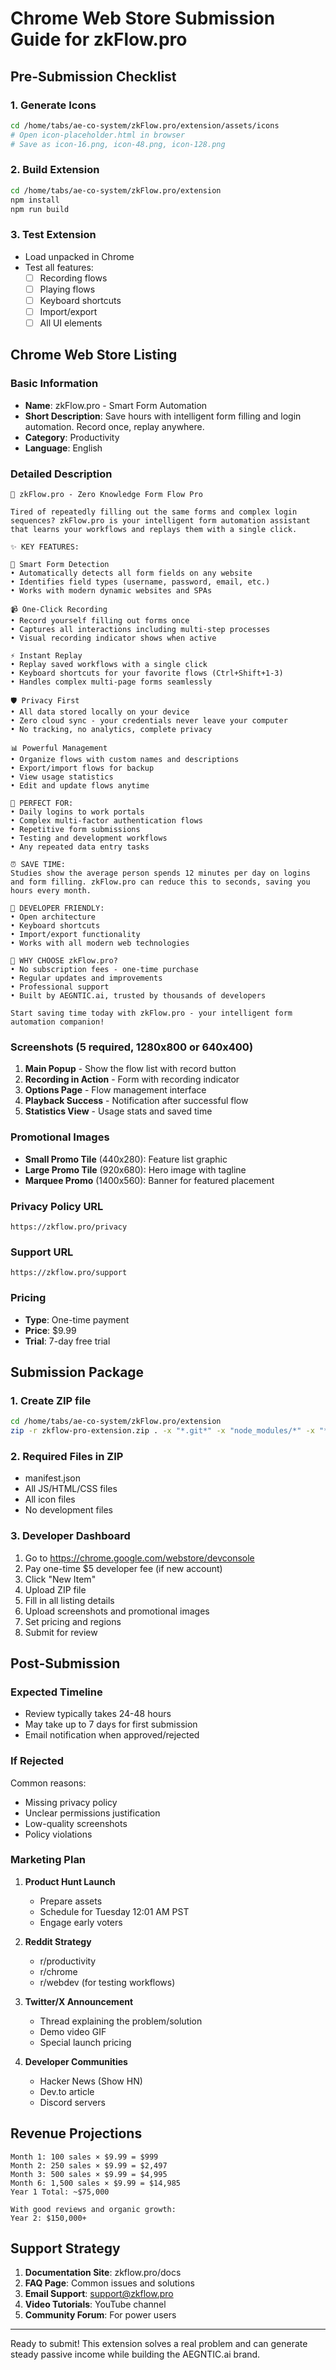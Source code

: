 # Chrome Web Store Submission Guide for zkFlow.pro

## Pre-Submission Checklist

### 1. Generate Icons
```bash
cd /home/tabs/ae-co-system/zkFlow.pro/extension/assets/icons
# Open icon-placeholder.html in browser
# Save as icon-16.png, icon-48.png, icon-128.png
```

### 2. Build Extension
```bash
cd /home/tabs/ae-co-system/zkFlow.pro/extension
npm install
npm run build
```

### 3. Test Extension
- Load unpacked in Chrome
- Test all features:
  - [ ] Recording flows
  - [ ] Playing flows
  - [ ] Keyboard shortcuts
  - [ ] Import/export
  - [ ] All UI elements

## Chrome Web Store Listing

### Basic Information
- **Name**: zkFlow.pro - Smart Form Automation
- **Short Description**: Save hours with intelligent form filling and login automation. Record once, replay anywhere.
- **Category**: Productivity
- **Language**: English

### Detailed Description
```
🚀 zkFlow.pro - Zero Knowledge Form Flow Pro

Tired of repeatedly filling out the same forms and complex login sequences? zkFlow.pro is your intelligent form automation assistant that learns your workflows and replays them with a single click.

✨ KEY FEATURES:

🔐 Smart Form Detection
• Automatically detects all form fields on any website
• Identifies field types (username, password, email, etc.)
• Works with modern dynamic websites and SPAs

📹 One-Click Recording
• Record yourself filling out forms once
• Captures all interactions including multi-step processes
• Visual recording indicator shows when active

⚡ Instant Replay
• Replay saved workflows with a single click
• Keyboard shortcuts for your favorite flows (Ctrl+Shift+1-3)
• Handles complex multi-page forms seamlessly

🛡️ Privacy First
• All data stored locally on your device
• Zero cloud sync - your credentials never leave your computer
• No tracking, no analytics, complete privacy

📊 Powerful Management
• Organize flows with custom names and descriptions
• Export/import flows for backup
• View usage statistics
• Edit and update flows anytime

🎯 PERFECT FOR:
• Daily logins to work portals
• Complex multi-factor authentication flows
• Repetitive form submissions
• Testing and development workflows
• Any repeated data entry tasks

⏰ SAVE TIME:
Studies show the average person spends 12 minutes per day on logins and form filling. zkFlow.pro can reduce this to seconds, saving you hours every month.

🔧 DEVELOPER FRIENDLY:
• Open architecture
• Keyboard shortcuts
• Import/export functionality
• Works with all modern web technologies

🌟 WHY CHOOSE zkFlow.pro?
• No subscription fees - one-time purchase
• Regular updates and improvements
• Professional support
• Built by AEGNTIC.ai, trusted by thousands of developers

Start saving time today with zkFlow.pro - your intelligent form automation companion!
```

### Screenshots (5 required, 1280x800 or 640x400)
1. **Main Popup** - Show the flow list with record button
2. **Recording in Action** - Form with recording indicator
3. **Options Page** - Flow management interface
4. **Playback Success** - Notification after successful flow
5. **Statistics View** - Usage stats and saved time

### Promotional Images
- **Small Promo Tile** (440x280): Feature list graphic
- **Large Promo Tile** (920x680): Hero image with tagline
- **Marquee Promo** (1400x560): Banner for featured placement

### Privacy Policy URL
`https://zkflow.pro/privacy`

### Support URL
`https://zkflow.pro/support`

### Pricing
- **Type**: One-time payment
- **Price**: $9.99
- **Trial**: 7-day free trial

## Submission Package

### 1. Create ZIP file
```bash
cd /home/tabs/ae-co-system/zkFlow.pro/extension
zip -r zkflow-pro-extension.zip . -x "*.git*" -x "node_modules/*" -x "*.md"
```

### 2. Required Files in ZIP
- manifest.json
- All JS/HTML/CSS files
- All icon files
- No development files

### 3. Developer Dashboard
1. Go to https://chrome.google.com/webstore/devconsole
2. Pay one-time $5 developer fee (if new account)
3. Click "New Item"
4. Upload ZIP file
5. Fill in all listing details
6. Upload screenshots and promotional images
7. Set pricing and regions
8. Submit for review

## Post-Submission

### Expected Timeline
- Review typically takes 24-48 hours
- May take up to 7 days for first submission
- Email notification when approved/rejected

### If Rejected
Common reasons:
- Missing privacy policy
- Unclear permissions justification
- Low-quality screenshots
- Policy violations

### Marketing Plan
1. **Product Hunt Launch**
   - Prepare assets
   - Schedule for Tuesday 12:01 AM PST
   - Engage early voters

2. **Reddit Strategy**
   - r/productivity
   - r/chrome
   - r/webdev (for testing workflows)

3. **Twitter/X Announcement**
   - Thread explaining the problem/solution
   - Demo video GIF
   - Special launch pricing

4. **Developer Communities**
   - Hacker News (Show HN)
   - Dev.to article
   - Discord servers

## Revenue Projections

```
Month 1: 100 sales × $9.99 = $999
Month 2: 250 sales × $9.99 = $2,497
Month 3: 500 sales × $9.99 = $4,995
Month 6: 1,500 sales × $9.99 = $14,985
Year 1 Total: ~$75,000

With good reviews and organic growth:
Year 2: $150,000+
```

## Support Strategy

1. **Documentation Site**: zkflow.pro/docs
2. **FAQ Page**: Common issues and solutions
3. **Email Support**: support@zkflow.pro
4. **Video Tutorials**: YouTube channel
5. **Community Forum**: For power users

---

Ready to submit! This extension solves a real problem and can generate steady passive income while building the AEGNTIC.ai brand.